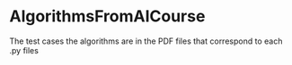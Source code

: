 # AlgorithmsFromAICourse
The test cases the algorithms are in the PDF files that correspond to each .py files
